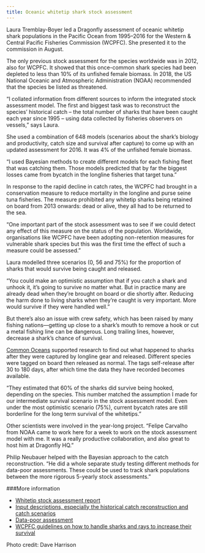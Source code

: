 ```yaml
---
title: Oceanic whitetip shark stock assessment
---
```

Laura Tremblay-Boyer led a Dragonfly assessment of oceanic whitetip shark populations in the Pacific Ocean from 1995–2016 for the Western & Central Pacific Fisheries Commission (WCPFC). She presented it to the commission in August.

<!--more-->

The only previous stock assessment for the species worldwide was in 2012, also for WCPFC. It showed that this once-common shark species had been depleted to less than 10% of its unfished female biomass. In 2018, the US National Oceanic and Atmospheric Administration (NOAA) recommended that the species be listed as threatened.

“I collated information from different sources to inform the integrated stock assessment model. The first and biggest task was to reconstruct the species’ historical catch – the total number of sharks that have been caught each year since 1995 – using data collected by fisheries observers on vessels,” says Laura.

She used a combination of 648 models (scenarios about the shark’s biology and productivity, catch size and survival after capture) to come up with an updated assessment for 2016. It was 4% of the unfished female biomass.

“I used Bayesian methods to create different models for each fishing fleet that was catching them. Those models predicted that by far the biggest losses came from bycatch in the longline fisheries that target tuna.”

In response to the rapid decline in catch rates, the WCPFC had brought in a conservation measure to reduce mortality in the longline and purse seine tuna fisheries. The measure prohibited any whitetip sharks being retained on board from 2013 onwards: dead or alive, they all had to be returned to the sea.

“One important part of the stock assessment was to see if we could detect any effect of this measure on the status of the population. Worldwide, organisations like WCPFC have been adopting non-retention measures for vulnerable shark species but this was the first time the effect of such a measure could be assessed.”

Laura modelled three scenarios (0, 56 and 75%) for the proportion of sharks that would survive being caught and released.

“You could make an optimistic assumption that if you catch a shark and unhook it, it’s going to survive no matter what. But in practice many are already dead when they’re brought on board or die shortly after. Reducing the harm done to living sharks when they’re caught is very important. More would survive if they were handled well.”

But there’s also an issue with crew safety, which has been raised by many fishing nations—getting up close to a shark’s mouth to remove a hook or cut a metal fishing line can be dangerous. Long trailing lines, however, decrease a shark’s chance of survival.

[Common Oceans](http://www.fao.org/in-action/commonoceans/en/) supported research to find out what happened to sharks after they were captured by longline gear and released. Different species were tagged on board then released as normal. The tags self-release after 30 to 180 days, after which time the data they have recorded becomes available.

“They estimated that 60% of the sharks did survive being hooked, depending on the species. This number matched the assumption I made for our intermediate survival scenario in the stock assessment model. Even under the most optimistic scenario (75%), current bycatch rates are still borderline for the long term survival of the whitetips.”

Other scientists were involved in the year-long project. “Felipe Carvalho from NOAA came to work here for a week to work on the stock assessment model with me. It was a really productive collaboration, and also great to host him at Dragonfly HQ.”

Philip Neubauer helped with the Bayesian approach to the catch reconstruction. “He did a whole separate study testing different methods for data-poor assessments. These could be used to track shark populations between the more rigorous 5-yearly stock assessments.”

###More information

* [Whitetip stock assessment report](https://www.wcpfc.int/node/42932)
* [Input descriptions, especially the historical catch reconstruction and catch scenarios](https://www.wcpfc.int/node/43122)
* [Data-poor assessment](https://www.wcpfc.int/node/43050)
* [WCPFC guidelines on how to handle sharks and rays to increase their survival](https://www.wcpfc.int/node/31004)

Photo credit: Dave Harrison
